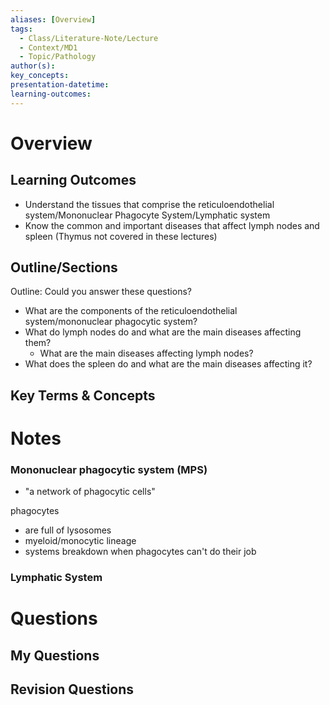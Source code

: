 ```yaml
---
aliases: [Overview]
tags:
  - Class/Literature-Note/Lecture
  - Context/MD1
  - Topic/Pathology
author(s): 
key_concepts: 
presentation-datetime: 
learning-outcomes:
---
```



# Overview
## Learning Outcomes
- Understand the tissues that comprise the reticuloendothelial system/Mononuclear Phagocyte System/Lymphatic system
- Know the common and important diseases that affect lymph nodes and spleen
(Thymus not covered in these lectures)
## Outline/Sections
Outline: Could you answer these questions?
- What are the components of the reticuloendothelial system/mononuclear phagocytic system?
- What do lymph nodes do and what are the main diseases affecting them?
	- What are the main diseases affecting lymph nodes?
- What does the spleen do and what are the main diseases affecting it?
## Key Terms & Concepts


# Notes

### Mononuclear phagocytic system (MPS)
- "a network of phagocytic cells"

phagocytes 
- are full of lysosomes
- myeloid/monocytic lineage
- systems breakdown when phagocytes can't do their job
### Lymphatic System


# Questions

## My Questions
## Revision Questions




